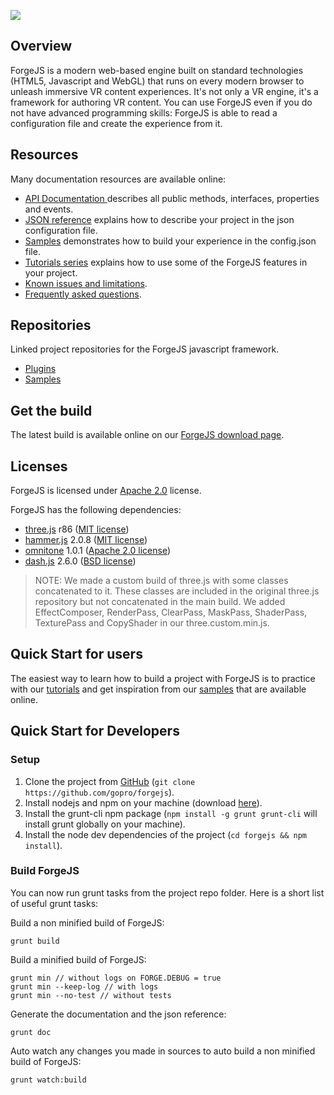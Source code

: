 
![](https://cdn.forgejs.org/grav/images/ForgeJS-logo-650x200.png)

## Overview

ForgeJS is a modern web-based engine built on standard technologies (HTML5, Javascript and WebGL) that runs on every modern browser to unleash immersive VR content experiences.
It's not only a VR engine, it's a framework for authoring VR content. You can use ForgeJS even if you do not have advanced programming skills: ForgeJS is able to read a configuration file and create the experience from it.

## Resources

Many documentation resources are available online:
- [API Documentation ](https://releases.forgejs.org/latest/doc/jsdoc) describes all public methods, interfaces, properties and events.
- [JSON reference](https://releases.forgejs.org/latest/doc/json) explains how to describe your project in the json configuration file.
- [Samples](https://forgejs.org/samples) demonstrates how to build your experience in the config.json file.
- [Tutorials series](https://forgejs.org/tutorials) explains how to use some of the ForgeJS features in your project.
- [Known issues and limitations](https://forgejs.org/known-issues-and-limitations).
- [Frequently asked questions](https://forgejs.org/faq).

## Repositories

Linked project repositories for the ForgeJS javascript framework.
- [Plugins](https://github.com/gopro/forgejs-plugins)
- [Samples](https://github.com/gopro/forgejs-samples)

## Get the build

The latest build is available online on our [ForgeJS download page](https://forgejs.org/download).

## Licenses

ForgeJS is licensed under [Apache 2.0](http://www.apache.org/licenses/LICENSE-2.0) license.

ForgeJS has the following dependencies:

- [three.js](https://threejs.org/) r86 ([MIT license](https://github.com/mrdoob/three.js/blob/dev/LICENSE))
- [hammer.js](http://hammerjs.github.io/) 2.0.8 ([MIT license](https://github.com/hammerjs/hammer.js/blob/master/LICENSE.md))
- [omnitone](http://googlechrome.github.io/omnitone/#home) 1.0.1 ([Apache 2.0 license](https://github.com/GoogleChrome/omnitone/blob/master/LICENSE))
- [dash.js](https://github.com/Dash-Industry-Forum/dash.js) 2.6.0 ([BSD license](https://github.com/Dash-Industry-Forum/dash.js/blob/development/LICENSE.md))

> NOTE: We made a custom build of three.js with some classes concatenated to it. These classes are included in the original three.js repository but not concatenated in the main build. We added EffectComposer, RenderPass, ClearPass, MaskPass, ShaderPass, TexturePass and CopyShader in our three.custom.min.js.

## Quick Start for users

The easiest way to learn how to build a project with ForgeJS is to practice with our [tutorials](https://forgejs.org/tutorials) and get inspiration from our [samples](https://forgejs.org/samples) that are available online.

## Quick Start for Developers

### Setup

1. Clone the project from [GitHub](https://github.com/gopro/forgejs) (`git clone https://github.com/gopro/forgejs`).
2. Install nodejs and npm on your machine (download [here](http://nodejs.org)).
3. Install the grunt-cli npm package (`npm install -g grunt grunt-cli` will install grunt globally on your machine).
4. Install the node dev dependencies of the project (`cd forgejs && npm install`).

### Build ForgeJS

You can now run grunt tasks from the project repo folder. Here is a short list of useful grunt tasks:

Build a non minified build of ForgeJS:
```
grunt build
```

Build a minified build of ForgeJS:
```
grunt min // without logs on FORGE.DEBUG = true
grunt min --keep-log // with logs
grunt min --no-test // without tests
```

Generate the documentation and the json reference:
```
grunt doc
```

Auto watch any changes you made in sources to auto build a non minified build of ForgeJS:
```
grunt watch:build
```
